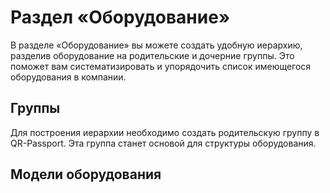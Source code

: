 # Раздел «Оборудование»

В разделе «Оборудование» вы можете создать удобную иерархию, разделив оборудование на родительские и дочерние группы. Это поможет вам систематизировать и упорядочить список имеющегося оборудования в компании.

## Группы
Для построения иерархии необходимо создать родительскую группу в QR-Passport. Эта группа станет основой для структуры оборудования. 

## Модели оборудования
